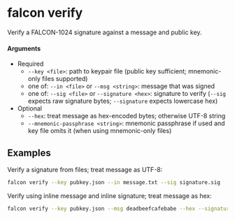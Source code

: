 # falcon verify

Verify a FALCON-1024 signature against a message and public key.

#### Arguments
  - Required
    - `--key <file>`: path to keypair file (public key sufficient; mnemonic-only files supported)
    - one of: `--in <file>` or `--msg <string>`: message that was signed
    - one of: `--sig <file>` or `--signature <hex>`: signature to verify (`--sig` expects raw signature bytes; `--signature` expects lowercase hex)
  - Optional
    - `--hex`: treat message as hex-encoded bytes; otherwise UTF-8 string
    - `--mnemonic-passphrase <string>`: mnemonic passphrase if used and key file omits it (when using mnemonic-only files)

## Examples

Verify a signature from files; treat message as UTF-8:

```bash
falcon verify --key pubkey.json --in message.txt --sig signature.sig
```


Verify using inline message and inline signature; treat message as hex:

```bash
falcon verify --key pubkey.json --msg deadbeefcafebabe --hex --signature abcd1234...
```
